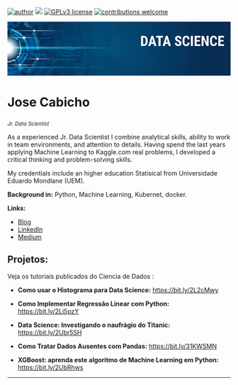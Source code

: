 [![author](https://img.shields.io/badge/author-carlosfab-red.svg)](https://www.linkedin.com/in/cab-k8s-044186233/) [![](https://img.shields.io/badge/python-3.7+-blue.svg)](https://www.python.org/downloads/release/python-365/) [![GPLv3 license](https://img.shields.io/badge/License-GPLv3-blue.svg)](http://perso.crans.org/besson/LICENSE.html) [![contributions welcome](https://img.shields.io/badge/contributions-welcome-brightgreen.svg?style=flat)](https://github.com/cabicho/data_science/)

<p align="center">
  <img src="banner.png" >
</p>

# Jose Cabicho
<sub>*Jr. Data Scientist* </sub>

As a experienced Jr. Data Scientist I combine analytical skills, ability to work in team environments, and attention to details. Having spend the last years applying Machine Learning to Kaggle.com real problems, I developed a critical thinking and problem-solving skills.

My credentials include an higher education Statisical from Universidade Eduardo Mondlane (UEM).

**Background in:** Python, Machine Learning, Kubernet, docker.

**Links:**
* [Blog](http://cienciadedados.co.mz)
* [LinkedIn](https://www.linkedin.com/in/cab-k8s-044186233/)
* [Medium](https://www.medium.com)


## Projetos:
Veja os tutoriais publicados do Ciencia de Dados :

* **Como usar o Histograma para Data Science:** https://bit.ly/2L2cMwy
* **Como Implementar Regressão Linear com Python:** https://bit.ly/2Li5pzY

* **Data Science: Investigando o naufrágio do Titanic:** https://bit.ly/2Ubr5SH
* **Como Tratar Dados Ausentes com Pandas:** https://bit.ly/31KWSMN
* **XGBoost: aprenda este algoritmo de Machine Learning em Python:** https://bit.ly/2UbRhws


---





